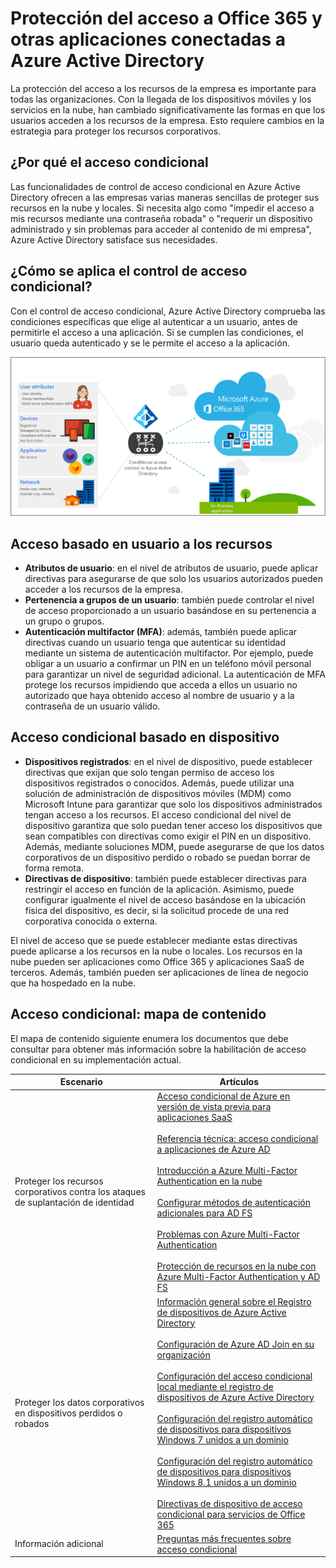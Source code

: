 <properties
	pageTitle="Protección del acceso a Office 365 y otras aplicaciones conectadas a Azure Active Directory | Microsoft Azure"  
    description="Con el control de acceso condicional, Azure Active Directory comprueba las condiciones específicas que se eligen al autenticar al usuario y antes de permitirle acceso a la aplicación. Si se cumplen las condiciones, el usuario queda autenticado y se le permite el acceso a la aplicación."  
    services="active-directory" 
	keywords="acceso a aplicaciones, acceso seguro a recursos de empresa, directivas de acceso condicional" 
	documentationCenter=""
	authors="femila"
	manager="stevenpo"
	editor=""/>

<tags
	ms.service="active-directory"
	ms.devlang="na"
	ms.topic="article"
    ms.tgt_pltfrm="na"
    ms.workload="identity" 
	ms.date="02/10/2016"
	ms.author="femila"/>


# Protección del acceso a Office 365 y otras aplicaciones conectadas a Azure Active Directory  
  
La protección del acceso a los recursos de la empresa es importante para todas las organizaciones. Con la llegada de los dispositivos móviles y los servicios en la nube, han cambiado significativamente las formas en que los usuarios acceden a los recursos de la empresa. Esto requiere cambios en la estrategia para proteger los recursos corporativos.
  
## ¿Por qué el acceso condicional  
 Las funcionalidades de control de acceso condicional en Azure Active Directory ofrecen a las empresas varias maneras sencillas de proteger sus recursos en la nube y locales. Si necesita algo como "impedir el acceso a mis recursos mediante una contraseña robada" o "requerir un dispositivo administrado y sin problemas para acceder al contenido de mi empresa", Azure Active Directory satisface sus necesidades.

## ¿Cómo se aplica el control de acceso condicional?  
 Con el control de acceso condicional, Azure Active Directory comprueba las condiciones específicas que elige al autenticar a un usuario, antes de permitirle el acceso a una aplicación. Si se cumplen las condiciones, el usuario queda autenticado y se le permite el acceso a la aplicación.
   
![](./media/active-directory-conditional-access/conditionalaccess-overview.png)

## Acceso basado en usuario a los recursos
  
- **Atributos de usuario**: en el nivel de atributos de usuario, puede aplicar directivas para asegurarse de que solo los usuarios autorizados pueden acceder a los recursos de la empresa.   
- **Pertenencia a grupos de un usuario**: también puede controlar el nivel de acceso proporcionado a un usuario basándose en su pertenencia a un grupo o grupos.   
- **Autenticación multifactor (MFA)**: además, también puede aplicar directivas cuando un usuario tenga que autenticar su identidad mediante un sistema de autenticación multifactor. Por ejemplo, puede obligar a un usuario a confirmar un PIN en un teléfono móvil personal para garantizar un nivel de seguridad adicional. La autenticación de MFA protege los recursos impidiendo que acceda a ellos un usuario no autorizado que haya obtenido acceso al nombre de usuario y a la contraseña de un usuario válido. 

## Acceso condicional basado en dispositivo 

- **Dispositivos registrados**: en el nivel de dispositivo, puede establecer directivas que exijan que solo tengan permiso de acceso los dispositivos registrados o conocidos. Además, puede utilizar una solución de administración de dispositivos móviles (MDM) como Microsoft Intune para garantizar que solo los dispositivos administrados tengan acceso a los recursos. El acceso condicional del nivel de dispositivo garantiza que solo puedan tener acceso los dispositivos que sean compatibles con directivas como exigir el PIN en un dispositivo. Además, mediante soluciones MDM, puede asegurarse de que los datos corporativos de un dispositivo perdido o robado se puedan borrar de forma remota.  
- **Directivas de dispositivo**: también puede establecer directivas para restringir el acceso en función de la aplicación. Asimismo, puede configurar igualmente el nivel de acceso basándose en la ubicación física del dispositivo, es decir, si la solicitud procede de una red corporativa conocida o externa.  

El nivel de acceso que se puede establecer mediante estas directivas puede aplicarse a los recursos en la nube o locales. Los recursos en la nube pueden ser aplicaciones como Office 365 y aplicaciones SaaS de terceros. Además, también pueden ser aplicaciones de línea de negocio que ha hospedado en la nube.
  
## Acceso condicional: mapa de contenido  
El mapa de contenido siguiente enumera los documentos que debe consultar para obtener más información sobre la habilitación de acceso condicional en su implementación actual.


| Escenario | Artículos |
|------------------------------------------------------|----------|
| Proteger los recursos corporativos contra los ataques de suplantación de identidad |[Acceso condicional de Azure en versión de vista previa para aplicaciones SaaS](active-directory-conditional-access-azuread-connected-apps.md)<br><br>[Referencia técnica: acceso condicional a aplicaciones de Azure AD](active-directory-conditional-access-technical-reference.md)<br><br>[Introducción a Azure Multi-Factor Authentication en la nube](multi-factor-authentication-get-started-cloud.md)<br><br>[Configurar métodos de autenticación adicionales para AD FS](https://technet.microsoft.com/library/dn758113.aspx)<br><br>[Problemas con Azure Multi-Factor Authentication](multi-factor-authentication-end-user-manage-settings.md)<br><br>[Protección de recursos en la nube con Azure Multi-Factor Authentication y AD FS](multi-factor-authentication-get-started-adfs-cloud.md)|
| Proteger los datos corporativos en dispositivos perdidos o robados |[Información general sobre el Registro de dispositivos de Azure Active Directory](active-directory-conditional-access-device-registration-overview.md)<br><br> [Configuración de Azure AD Join en su organización](active-directory-azureadjoin-setup.md)<br><br> [Configuración del acceso condicional local mediante el registro de dispositivos de Azure Active Directory](active-directory-conditional-access-on-premises-setup.md) <br><br>[Configuración del registro automático de dispositivos para dispositivos Windows 7 unidos a un dominio](active-directory-conditional-access-automatic-device-registration-windows7.md) <br><br>[Configuración del registro automático de dispositivos para dispositivos Windows 8.1 unidos a un dominio](active-directory-conditional-access-automatic-device-registration-windows8_1.md) <br><br>[Directivas de dispositivo de acceso condicional para servicios de Office 365](active-directory-conditional-access-device-policies.md)|
| Información adicional |[Preguntas más frecuentes sobre acceso condicional](active-directory-conditional-faqs.md)|

<!---HONumber=AcomDC_0218_2016-->